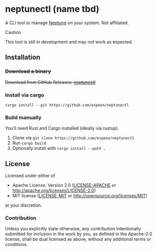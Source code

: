# neptunectl (name tbd)

A CLI tool to manage [Neptune](https://github.com/uwu/neptune) on your system. Not affiliated.

> [!CAUTION] 
> This tool is still in development and may not work as expected.

## Installation
### ~~Download a binary~~
~~Download from GitHub Releases: [neptunectl](https://github.com/espeon/neptunectl/releases/)~~

### Install via cargo
`cargo install --git https://github.com/espeon/neptunectl`

### Build manually

You'll need Rust and Cargo installed (ideally via rustup).

1. Clone via `git clone https://github.com/espeon/neptunectl`
2. Run `cargo build`
3. Optionally install with `cargo install --path .`

## License

Licensed under either of

- Apache License, Version 2.0 ([LICENSE-APACHE](LICENSE/LICENSE-APACHE) or http://apache.org/licenses/LICENSE-2.0)
- MIT license ([LICENSE-MIT](LICENSE/LICENSE-MIT) or http://opensource.org/licenses/MIT)

at your discretion.

### Contribution

Unless you explicitly state otherwise, any contribution intentionally submitted
for inclusion in the work by you, as defined in the Apache-2.0 license, shall
be dual licensed as above, without any additional terms or conditions.


